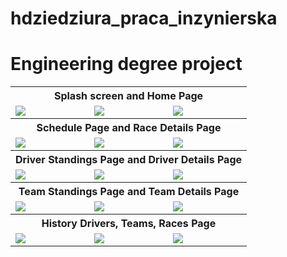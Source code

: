 # hdziedziura_praca_inzynierska

<h1>Engineering degree project</h1>

<table>
  <th colspan=3>Splash screen and Home Page</th>
  <tr>
    <td>
      <image src="https://user-images.githubusercontent.com/58109973/229887540-f3d07198-fd49-42bb-b451-c24ba7a79bfb.jpg">
    </td>
    <td>
      <image src="https://user-images.githubusercontent.com/58109973/229888193-99a52de1-28e5-41bf-8a03-203bcbcbf9b3.jpg">
    </td>
    <td>
      <image src="https://user-images.githubusercontent.com/58109973/229888257-29570ff5-7319-490c-92e8-0612e0ce09b8.jpg">
    </td>
  </tr>
  
  <th colspan=3>Schedule Page and Race Details Page</th>
  <tr>
    <td>
      <image src="https://user-images.githubusercontent.com/58109973/229888628-be9e1a99-478e-40fa-a032-bcceda09ef31.jpg">
    </td>
    <td>
      <image src="https://user-images.githubusercontent.com/58109973/229888639-047de86a-dfcb-4f64-9e6a-b4bd191e7593.jpg">
    </td>
    <td>
      <image src="https://user-images.githubusercontent.com/58109973/229888664-bd1a3570-bbe1-4db4-8933-9bc39cf7a5e6.jpg">
    </td>
  </tr>
  
  <th colspan=3>Driver Standings Page and Driver Details Page</th>
  <tr>
    <td>
      <image src="https://user-images.githubusercontent.com/58109973/229889054-fb20a0e8-98cd-4d5f-8fb1-2234d86015a8.jpg">
    </td>
    <td>
      <image src="https://user-images.githubusercontent.com/58109973/229889071-e1c2507f-ecd0-4f11-9b16-c219da125f12.jpg">
    </td>
    <td>
      <image src="https://user-images.githubusercontent.com/58109973/229889082-4df2389b-a078-439d-ba32-30e3dfc0bbac.jpg">
    </td>
  </tr>
  
  <th colspan=3>Team Standings Page and Team Details Page</th>
  <tr>
    <td>
      <image src="https://user-images.githubusercontent.com/58109973/229889162-9873c18a-caec-442e-94bc-bb8056477e56.jpg">
    </td>
    <td>
      <image src="https://user-images.githubusercontent.com/58109973/229889188-c5274169-50f2-42d6-b9a8-ee4c5caba56a.jpg">
    </td>
    <td>
      <image src="https://user-images.githubusercontent.com/58109973/229889206-2f44f581-201d-431a-bcbd-7a4138d88dac.jpg">
    </td>
  </tr>

  <th colspan=3>History Drivers, Teams, Races Page</th>
  <tr>
    <td>
      <image src="https://user-images.githubusercontent.com/58109973/229889291-b752187a-3b93-460d-9940-6c3a00a73802.jpg">
    </td>
    <td>
      <image src="https://user-images.githubusercontent.com/58109973/229889331-aed604bc-e210-4bb9-bf84-fedb6a1bd9b6.jpg">
    </td>
    <td>
      <image src="https://user-images.githubusercontent.com/58109973/229889345-afef434c-6b25-493c-9f68-ae4b127c6609.jpg">
    </td>
  </tr>
</table>
